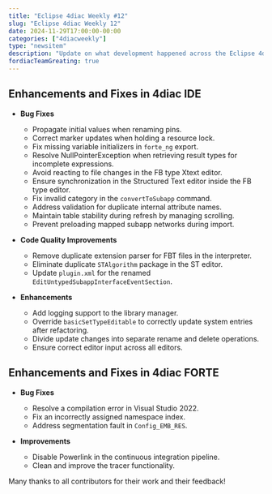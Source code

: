 ```yaml
---
title: "Eclipse 4diac Weekly #12"
slug: "Eclipse 4diac Weekly 12"
date: 2024-11-29T17:00:00-00:00
categories: ["4diacweekly"]
type: "newsitem"
description: "Update on what development happened across the Eclipse 4diac project in the week from November 22 to November 29, 2024."
fordiacTeamGreating: true
---
```


## Enhancements and Fixes in 4diac IDE

- **Bug Fixes**
  - Propagate initial values when renaming pins.
  - Correct marker updates when holding a resource lock.
  - Fix missing variable initializers in `forte_ng` export.
  - Resolve NullPointerException when retrieving result types for incomplete expressions.
  - Avoid reacting to file changes in the FB type Xtext editor.
  - Ensure synchronization in the Structured Text editor inside the FB type editor.
  - Fix invalid category in the `convertToSubapp` command.
  - Address validation for duplicate internal attribute names.
  - Maintain table stability during refresh by managing scrolling.
  - Prevent preloading mapped subapp networks during import.

- **Code Quality Improvements**
  - Remove duplicate extension parser for FBT files in the interpreter.
  - Eliminate duplicate `STAlgorithm` package in the ST editor.
  - Update `plugin.xml` for the renamed `EditUntypedSubappInterfaceEventSection`.

- **Enhancements**
  - Add logging support to the library manager.
  - Override `basicSetTypeEditable` to correctly update system entries after refactoring.
  - Divide update changes into separate rename and delete operations.
  - Ensure correct editor input across all editors.

## Enhancements and Fixes in 4diac FORTE
- **Bug Fixes**
  - Resolve a compilation error in Visual Studio 2022.
  - Fix an incorrectly assigned namespace index.
  - Address segmentation fault in `Config_EMB_RES`.

- **Improvements**
  - Disable Powerlink in the continuous integration pipeline.
  - Clean and improve the tracer functionality.



Many thanks to all contributors for their work and their feedback!
